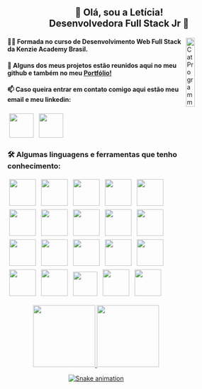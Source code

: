 
 

</br>
</br>

<div display="inline-block" text-align="center">
 <h2 align="center">👋 Olá, sou a Letícia! </br> Desenvolvedora Full Stack Jr 🚀
</h2>

<div display="flex">
<img align="right" src="https://i.giphy.com/media/LmNwrBhejkK9EFP504/200w.webp" alt="Cat Programmation" width="20%" />
<div width="70%">

#### ✍🏻 Formada no curso de Desenvolvimento Web Full Stack da Kenzie Academy Brasil. </br>

#### 📄 Alguns dos meus projetos estão reunidos aqui no meu github e também no meu <a href="https://letlm.vercel.app/" target="_blank">Portfólio!</a> </br>

#### 📫 Caso queira entrar em contato comigo aqui estão meu email e meu linkedin: </br>

<a href = "mailto:lealmleticia@gmail.com"><img width="55px" style="padding:4px" src="https://img.icons8.com/color/144/000000/gmail.png" target="_blank"></a>
<a href="https://www.linkedin.com/in/leticia-leal-moreira/" target="_blank"><img width="55px" style="padding:4px" src="https://img.icons8.com/color/144/000000/linkedin.png" target="_blank"></a>

</div>



</div>

<section>

<h3>🛠️ Algumas linguagens e ferramentas que tenho conhecimento:</h3>

<div  width="50%">
	<img width="60px" style="padding:4px" src="https://img.icons8.com/color/144/000000/python.png"/>
	<img width="60px" style="padding:4px" src="https://img.icons8.com/color/144/000000/javascript.png"/>
 <img width="60px" style="padding:4px" src="https://img.icons8.com/color/144/000000/typescript.png"/>
  <img width="60px" style="padding:4px" src="https://img.icons8.com/color/144/000000/django.png"/>
 <img width="60px" style="padding:4px" src="https://img.icons8.com/color/144/000000/react-native.png"/>
	<img width="60px" style="padding:4px" src="https://img.icons8.com/color/48/000000/tailwind_css.png"/>
	<img  width="60px" style="padding:4px"  src="https://cdn.jsdelivr.net/gh/devicons/devicon/icons/materialui/materialui-original.svg" />
 <img width="60px" style="padding:4px" src="https://img.icons8.com/color/144/000000/nextjs.png"/>
 <img width="60px" style="padding:4px" src="https://img.icons8.com/color/144/000000/redux.png"/>
 <img width="60px" style="padding:4px" src="https://img.icons8.com/color/144/000000/git.png"/>
 <img width="60px" style="padding:4px" src="https://img.icons8.com/color/144/000000/docker.png"/>
 <img width="60px" style="padding:4px" src="https://img.icons8.com/color/144/000000/nodejs.png"/>
	<img width="60px" style="padding:4px" src="https://cdn.jsdelivr.net/gh/devicons/devicon/icons/microsoftsqlserver/microsoftsqlserver-plain-wordmark.svg" />
 <img width="60px" style="padding:4px" src="https://img.icons8.com/color/144/000000/postgresql.png"/>
 <img width="60px" style="padding:4px" src="https://img.icons8.com/color/144/000000/express-js.png"/>
 <img width="60px" style="padding:4px" src="https://img.icons8.com/color/144/000000/gitlab.png"/>
 <img width="60px" style="padding:4px" src="https://img.icons8.com/color/144/000000/figma.png"/>

 <img width="55px" style="padding:4px" src="https://cdn.jsdelivr.net/gh/devicons/devicon/icons/yarn/yarn-original.svg" />
 <img width="60px" style="padding:4px" src="https://cdn.jsdelivr.net/gh/devicons/devicon/icons/npm/npm-original-wordmark.svg" />
	
<img width="60px" style="padding:4px" src="https://cdn.jsdelivr.net/gh/devicons/devicon/icons/gimp/gimp-original.svg" />

<section>

<br>
<div align="center">
<!-- <a href="https://github.com/letlm">
 <img  height="150em" src="https://github-readme-streak-stats.herokuapp.com/?user=letlm&show_icons=true&border=true&theme=radical" />
  -->

<div>
<a href="https://github.com/letlm">
<img height="140em" src="https://github-readme-stats.vercel.app/api?username=letlm&show_icons=true&theme=radical&include_all_commits=true&count_private=true"/>
<img height="140em" src="https://github-readme-stats.vercel.app/api/top-langs/?username=letlm&layout=compact&langs_count=7&theme=radical"/>
</div>


![Snake animation](https://github.com/letlm/letlm/blob/output/github-contribution-grid-snake.svg)

</div>
